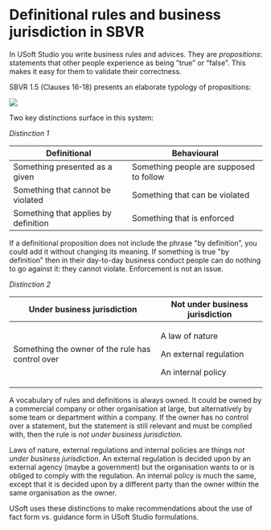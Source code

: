# Definitional rules and business jurisdiction in SBVR

In USoft Studio you write business rules and advices. They are *propositions*: statements that other people experience as being "true” or “false”. This makes it easy for them to validate their correctness.

SBVR 1.5 (Clauses 16-18) presents an elaborate typology of propositions:

![](/api/Authoring/Proposition%20types/assets/4fb3dba6-5599-4fb6-8e59-3f5705acba3b.png)

Two key distinctions surface in this system:

*Distinction 1*

|**Definitional**|**Behavioural**|
|--------|--------|
|Something presented as a given|Something people are supposed to follow|
|Something that cannot be violated|Something that can be violated|
|Something that applies by definition|Something that is enforced|



If a definitional proposition does not include the phrase "by definition”, you could add it without changing its meaning. If something is true "by definition” then in their day-to-day business conduct people can do nothing to go against it: they cannot violate. Enforcement is not an issue.

*Distinction 2*

|**Under business jurisdiction**|**Not under business jurisdiction**|
|--------|--------|
|Something the owner of the rule has control over|<p>A law of nature</p><p>An external regulation</p><p>An internal policy</p>|



A vocabulary of rules and definitions is always owned. It could be owned by a commercial company or other organisation at large, but alternatively by some team or department within a company. If the owner has no control over a statement, but the statement is still relevant and must be complied with, then the rule is *not under business jurisdiction.* 

Laws of nature, external regulations and internal policies are things *not under business jurisdiction*. An external regulation is decided upon by an external agency (maybe a government) but the organisation wants to or is obliged to comply with the regulation. An internal policy is much the same, except that it is decided upon by a different party than the owner within the same organisation as the owner.

USoft uses these distinctions to make recommendations about the use of fact form vs. guidance form in USoft Studio formulations.